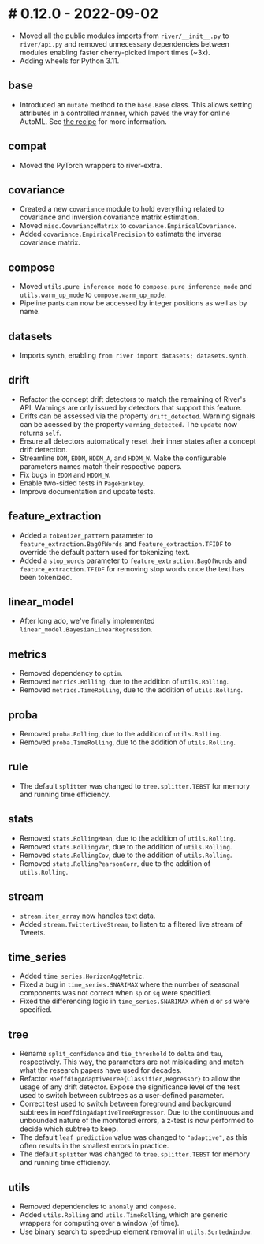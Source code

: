 # # 0.12.0 - 2022-09-02

- Moved all the public modules imports from `river/__init__.py` to `river/api.py` and removed unnecessary dependencies between modules enabling faster cherry-picked import times (~3x).
- Adding wheels for Python 3.11.

## base

- Introduced an `mutate` method to the `base.Base` class. This allows setting attributes in a controlled manner, which paves the way for online AutoML. See [the recipe](/recipes/cloning-and-mutating) for more information.

## compat

- Moved the PyTorch wrappers to river-extra.

## covariance

- Created a new `covariance` module to hold everything related to covariance and inversion covariance matrix estimation.
- Moved `misc.CovarianceMatrix` to `covariance.EmpiricalCovariance`.
- Added `covariance.EmpiricalPrecision` to estimate the inverse covariance matrix.

## compose

- Moved `utils.pure_inference_mode` to `compose.pure_inference_mode` and `utils.warm_up_mode` to `compose.warm_up_mode`.
- Pipeline parts can now be accessed by integer positions as well as by name.

## datasets

- Imports `synth`, enabling `from river import datasets; datasets.synth`.

## drift

- Refactor the concept drift detectors to match the remaining of River's API. Warnings are only issued by detectors that support this feature.
- Drifts can be assessed via the property `drift_detected`. Warning signals can be acessed by the property `warning_detected`. The `update` now returns `self`.
- Ensure all detectors automatically reset their inner states after a concept drift detection.
- Streamline `DDM`, `EDDM`, `HDDM_A`, and `HDDM_W`. Make the configurable parameters names match their respective papers.
- Fix bugs in `EDDM` and `HDDM_W`.
- Enable two-sided tests in `PageHinkley`.
- Improve documentation and update tests.

## feature_extraction

- Added a `tokenizer_pattern` parameter to `feature_extraction.BagOfWords` and `feature_extraction.TFIDF` to override the default pattern used for tokenizing text.
- Added a `stop_words` parameter to `feature_extraction.BagOfWords` and `feature_extraction.TFIDF` for removing stop words once the text has been tokenized.

## linear_model

- After long ado, we've finally implemented `linear_model.BayesianLinearRegression`.

## metrics

- Removed dependency to `optim`.
- Removed `metrics.Rolling`, due to the addition of `utils.Rolling`.
- Removed `metrics.TimeRolling`, due to the addition of `utils.Rolling`.

## proba

- Removed `proba.Rolling`, due to the addition of `utils.Rolling`.
- Removed `proba.TimeRolling`, due to the addition of `utils.Rolling`.

## rule

- The default `splitter` was changed to `tree.splitter.TEBST` for memory and running time efficiency.

## stats

- Removed `stats.RollingMean`, due to the addition of `utils.Rolling`.
- Removed `stats.RollingVar`, due to the addition of `utils.Rolling`.
- Removed `stats.RollingCov`, due to the addition of `utils.Rolling`.
- Removed `stats.RollingPearsonCorr`, due to the addition of `utils.Rolling`.

## stream

- `stream.iter_array` now handles text data.
- Added `stream.TwitterLiveStream`, to listen to a filtered live stream of Tweets.

## time_series

- Added `time_series.HorizonAggMetric`.
- Fixed a bug in `time_series.SNARIMAX` where the number of seasonal components was not correct when `sp` or `sq` were specified.
- Fixed the differencing logic in `time_series.SNARIMAX` when `d` or `sd` were specified.

## tree

- Rename `split_confidence` and `tie_threshold` to `delta` and `tau`, respectively. This way, the parameters are not misleading and match what the research papers have used for decades.
- Refactor `HoeffdingAdaptiveTree{Classifier,Regressor}` to allow the usage of any drift detector. Expose the significance level of the test used to switch between subtrees as a user-defined parameter.
- Correct test used to switch between foreground and background subtrees in `HoeffdingAdaptiveTreeRegressor`. Due to the continuous and unbounded nature of the monitored errors, a z-test is now performed to decide which subtree to keep.
- The default `leaf_prediction` value was changed to `"adaptive"`, as this often results in the smallest errors in practice.
- The default `splitter` was changed to `tree.splitter.TEBST` for memory and running time efficiency.

## utils

- Removed dependencies to `anomaly` and `compose`.
- Added `utils.Rolling` and `utils.TimeRolling`, which are generic wrappers for computing over a window (of time).
- Use binary search to speed-up element removal in `utils.SortedWindow`.
